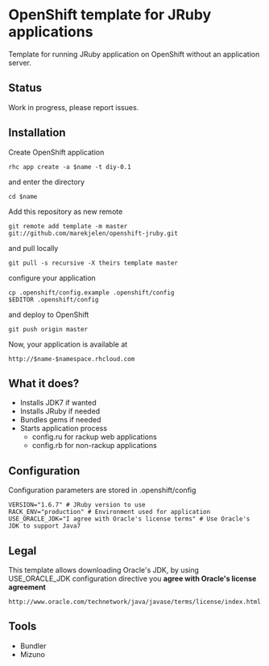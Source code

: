 # OpenShift template for JRuby applications

Template for running JRuby application on OpenShift without an application server.

## Status

Work in progress, please report issues.

## Installation

Create OpenShift application

	rhc app create -a $name -t diy-0.1

and enter the directory

	cd $name

Add this repository as new remote

	git remote add template -m master git://github.com/marekjelen/openshift-jruby.git

and pull locally

	git pull -s recursive -X theirs template master

configure your application

	cp .openshift/config.example .openshift/config
	$EDITOR .openshift/config

and deploy to OpenShift

	git push origin master

Now, your application is available at

	http://$name-$namespace.rhcloud.com

## What it does?

* Installs JDK7 if wanted
* Installs JRuby if needed
* Bundles gems if needed
* Starts application process
	* config.ru for rackup web applications
	* config.rb for non-rackup applications

## Configuration

Configuration parameters are stored in .openshift/config

	VERSION="1.6.7" # JRuby version to use
	RACK_ENV="production" # Environment used for application
    USE_ORACLE_JDK="I agree with Oracle's license terms" # Use Oracle's JDK to support Java7

## Legal

This template allows downloading Oracle's JDK, by using USE_ORACLE_JDK configuration directive you **agree with Oracle's license agreement**

	http://www.oracle.com/technetwork/java/javase/terms/license/index.html

## Tools

* Bundler
* Mizuno